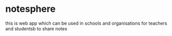 # notesphere
this is web app which  can be used in schools and organisations for teachers and studentsb to share notes
